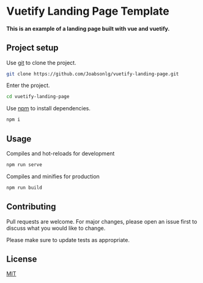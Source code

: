 # Vuetify Landing Page Template

#### This is an example of a landing page built with vue and vuetify.

## Project setup

Use [git](https://git-scm.com/) to clone the project.

```bash
git clone https://github.com/Joabsonlg/vuetify-landing-page.git
```
Enter the project.
```bash
cd vuetify-landing-page
```
Use [npm](https://www.npmjs.com/) to install dependencies.
```bash
npm i
```


## Usage

Compiles and hot-reloads for development
```bash
npm run serve
```

Compiles and minifies for production
```bash
npm run build
```
## Contributing
Pull requests are welcome. For major changes, please open an issue first to discuss what you would like to change.

Please make sure to update tests as appropriate.

## License
[MIT](https://github.com/Joabsonlg/vuetify-landing-page/blob/master/LICENSE)
